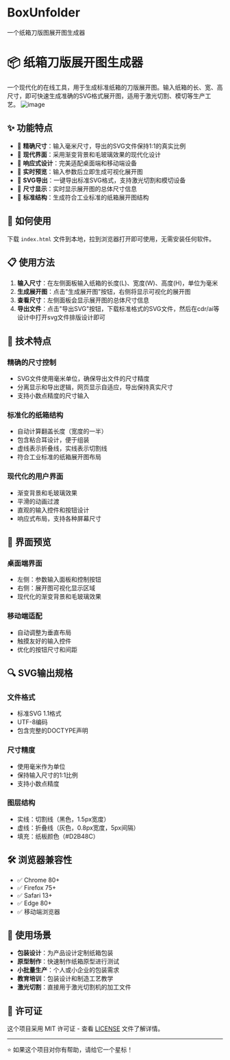 # BoxUnfolder
一个纸箱刀版图展开图生成器

# 📦 纸箱刀版展开图生成器

一个现代化的在线工具，用于生成标准纸箱的刀版展开图。输入纸箱的长、宽、高尺寸，即可快速生成准确的SVG格式展开图，适用于激光切割、模切等生产工艺。
![image](https://github.com/user-attachments/assets/887f7ea6-b744-4915-b9bb-ac1a5d85f54b)

## ✨ 功能特点

- 🎯 **精确尺寸**：输入毫米尺寸，导出的SVG文件保持1:1的真实比例
- 🎨 **现代界面**：采用渐变背景和毛玻璃效果的现代化设计
- 📱 **响应式设计**：完美适配桌面端和移动端设备
- 🔄 **实时预览**：输入参数后立即生成可视化展开图
- 📁 **SVG导出**：一键导出标准SVG格式，支持激光切割和模切设备
- 📏 **尺寸显示**：实时显示展开图的总体尺寸信息
- 🎪 **标准结构**：生成符合工业标准的纸箱展开图结构

## 🚀 如何使用

下载 `index.html` 文件到本地，拉到浏览器打开即可使用，无需安装任何软件。

## 📋 使用方法

1. **输入尺寸**：在左侧面板输入纸箱的长度(L)、宽度(W)、高度(H)，单位为毫米
2. **生成展开图**：点击"生成展开图"按钮，右侧将显示可视化的展开图
3. **查看尺寸**：左侧面板会显示展开图的总体尺寸信息
4. **导出文件**：点击"导出SVG"按钮，下载标准格式的SVG文件，然后在cdr/ai等设计中打开svg文件排版设计即可


## 🔧 技术特点

### 精确的尺寸控制
- SVG文件使用毫米单位，确保导出文件的尺寸精度
- 分离显示和导出逻辑，网页显示自适应，导出保持真实尺寸
- 支持小数点精度的尺寸输入

### 标准化的纸箱结构
- 自动计算翻盖长度（宽度的一半）
- 包含粘合耳设计，便于组装
- 虚线表示折叠线，实线表示切割线
- 符合工业标准的纸箱展开图布局

### 现代化的用户界面
- 渐变背景和毛玻璃效果
- 平滑的动画过渡
- 直观的输入控件和按钮设计
- 响应式布局，支持各种屏幕尺寸


## 🎨 界面预览

### 桌面端界面
- 左侧：参数输入面板和控制按钮
- 右侧：展开图可视化显示区域
- 现代化的渐变背景和毛玻璃效果

### 移动端适配
- 自动调整为垂直布局
- 触摸友好的输入控件
- 优化的按钮尺寸和间距

## 🔍 SVG输出规格

### 文件格式
- 标准SVG 1.1格式
- UTF-8编码
- 包含完整的DOCTYPE声明

### 尺寸精度
- 使用毫米作为单位
- 保持输入尺寸的1:1比例
- 支持小数点精度

### 图层结构
- 实线：切割线（黑色，1.5px宽度）
- 虚线：折叠线（灰色，0.8px宽度，5px间隔）
- 填充：纸板颜色（#D2B48C）

## 🛠️ 浏览器兼容性

- ✅ Chrome 80+
- ✅ Firefox 75+
- ✅ Safari 13+
- ✅ Edge 80+
- ✅ 移动端浏览器

## 📝 使用场景

- **包装设计**：为产品设计定制纸箱包装
- **原型制作**：快速制作纸箱原型进行测试
- **小批量生产**：个人或小企业的包装需求
- **教育培训**：包装设计和制造工艺教学
- **激光切割**：直接用于激光切割机的加工文件



## 📄 许可证

这个项目采用 MIT 许可证 - 查看 [LICENSE](LICENSE) 文件了解详情。


---

⭐ 如果这个项目对你有帮助，请给它一个星标！

